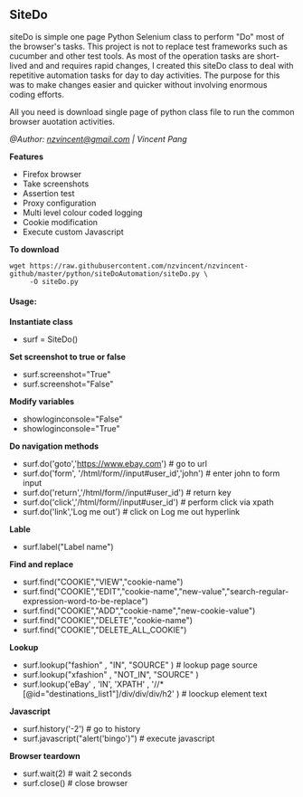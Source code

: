 
## SiteDo

siteDo is simple one page Python Selenium class to perform "Do" most of the browser's tasks.
This project is not to replace test frameworks such as cucumber and other test tools.
As most of the operation tasks are short-lived and and requires rapid changes, 
I created this siteDo class to deal with repetitive automation tasks for day to day activities.
The purpose for this was to make changes easier and quicker without involving enormous coding efforts.

All you need is download single page of python class file to run the common browser auotation activities.

*@Author: nzvincent@gmail.com | Vincent Pang*

**Features**
* Firefox browser
* Take screenshots
* Assertion test
* Proxy configuration
* Multi level colour coded logging
* Cookie modification
* Execute custom Javascript


**To download**

```
wget https://raw.githubusercontent.com/nzvincent/nzvincent-github/master/python/siteDoAutomation/siteDo.py \
     -O siteDo.py
```


#### Usage:

**Instantiate class**
* surf = SiteDo()

**Set screenshot to true or false**
* surf.screenshot="True"
* surf.screenshot="False"

**Modify variables**
* showloginconsole="False"
* showloginconsole="True"

**Do navigation methods**
* surf.do('goto','https://www.ebay.com') # go to url
* surf.do('form', '/html/form//input#user_id','john') # enter john to form input
* surf.do('return','/html/form//input#user_id') # return key
* surf.do('click','/html/form//input#user_id') # perform click via xpath
* surf.do('link','Log me out') # click on Log me out hyperlink 

**Lable**
* surf.label("Label name")

**Find and replace**
* surf.find("COOKIE","VIEW","cookie-name")
* surf.find("COOKIE","EDIT","cookie-name","new-value","search-regular-expression-word-to-be-replace")
* surf.find("COOKIE","ADD","cookie-name","new-cookie-value")
* surf.find("COOKIE","DELETE","cookie-name")
* surf.find("COOKIE","DELETE_ALL_COOKIE")

**Lookup**
* surf.lookup("fashion" , "IN", "SOURCE" ) # lookup page source
* surf.lookup("xfashion" , "NOT_IN", "SOURCE" )
* surf.lookup('eBay' , 'IN', 'XPATH' , '//*[@id="destinations_list1"]/div/div/div/h2' ) # loockup element text


**Javascript**
* surf.history('-2') # go to history 
* surf.javascript("alert('bingo')") # execute javascript

**Browser teardown**
* surf.wait(2) # wait 2 seconds
* surf.close() # close browser


